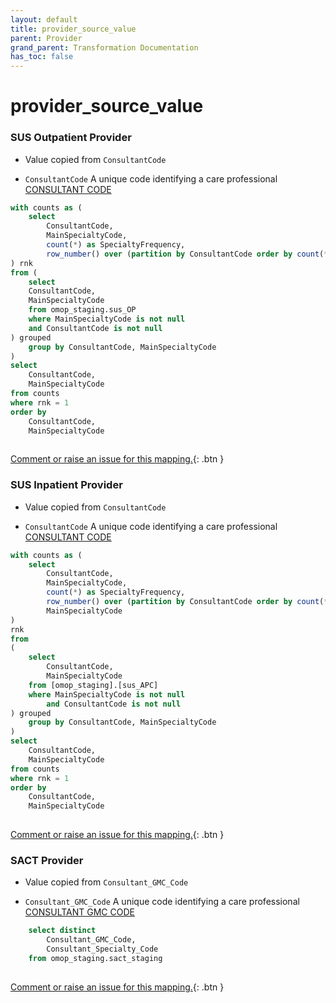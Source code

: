 ```yaml
---
layout: default
title: provider_source_value
parent: Provider
grand_parent: Transformation Documentation
has_toc: false
---
```

# provider_source_value
### SUS Outpatient Provider
* Value copied from `ConsultantCode`

* `ConsultantCode` A unique code identifying a care professional [CONSULTANT CODE](https://www.datadictionary.nhs.uk/data_elements/consultant_code.html)

```sql
with counts as (
	select 
		ConsultantCode,
		MainSpecialtyCode,
		count(*) as SpecialtyFrequency,
		row_number() over (partition by ConsultantCode order by count(*) desc, MainSpecialtyCode
) rnk
from (
	select
	ConsultantCode,
	MainSpecialtyCode
	from omop_staging.sus_OP 
	where MainSpecialtyCode is not null
	and ConsultantCode is not null
) grouped
	group by ConsultantCode, MainSpecialtyCode
)
select 
	ConsultantCode,
	MainSpecialtyCode
from counts
where rnk = 1
order by
	ConsultantCode,
	MainSpecialtyCode
	
```


[Comment or raise an issue for this mapping.](https://github.com/answerdigital/oxford-omop-data-mapper/issues/new?title=OMOP%20Provider%20table%20provider_source_value%20field%20SUS%20Outpatient%20Provider%20mapping){: .btn }
### SUS Inpatient Provider
* Value copied from `ConsultantCode`

* `ConsultantCode` A unique code identifying a care professional [CONSULTANT CODE](https://www.datadictionary.nhs.uk/data_elements/consultant_code.html)

```sql
with counts as (
	select 
		ConsultantCode,
		MainSpecialtyCode,
		count(*) as SpecialtyFrequency,
		row_number() over (partition by ConsultantCode order by count(*) desc, 
		MainSpecialtyCode
) 
rnk
from 
(
	select
		ConsultantCode,
		MainSpecialtyCode
	from [omop_staging].[sus_APC]
	where MainSpecialtyCode is not null
		and ConsultantCode is not null
) grouped
	group by ConsultantCode, MainSpecialtyCode
)
select 
	ConsultantCode,
	MainSpecialtyCode
from counts
where rnk = 1
order by 
	ConsultantCode,
	MainSpecialtyCode
	
```


[Comment or raise an issue for this mapping.](https://github.com/answerdigital/oxford-omop-data-mapper/issues/new?title=OMOP%20Provider%20table%20provider_source_value%20field%20SUS%20Inpatient%20Provider%20mapping){: .btn }
### SACT Provider
* Value copied from `Consultant_GMC_Code`

* `Consultant_GMC_Code` A unique code identifying a care professional [CONSULTANT GMC CODE]()

```sql
	select distinct 
		Consultant_GMC_Code, 
		Consultant_Specialty_Code
	from omop_staging.sact_staging
	
```


[Comment or raise an issue for this mapping.](https://github.com/answerdigital/oxford-omop-data-mapper/issues/new?title=OMOP%20Provider%20table%20provider_source_value%20field%20SACT%20Provider%20mapping){: .btn }
